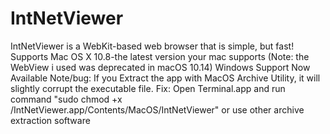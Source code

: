# IntNetViewer
IntNetViewer is a WebKit-based web browser that is simple, but fast!
Supports Mac OS X 10.8-the latest version your mac supports (Note: the WebView i used was deprecated in macOS 10.14)
Windows Support Now Available
Note/bug: If you Extract the app with MacOS Archive Utility, it will slightly corrupt the executable file.
Fix: Open Terminal.app and run command "sudo chmod +x <installation directory>/IntNetViewer.app/Contents/MacOS/IntNetViewer"
  or use other archive extraction software
